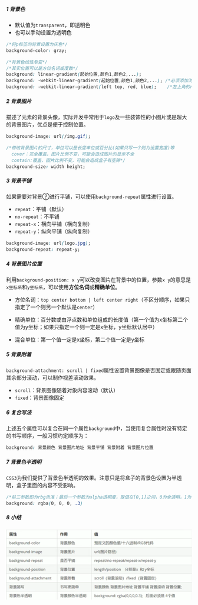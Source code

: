 ##### 1 背景色

- 默认值为`transparent`，即透明色
- 也可以手动设置为透明色

```css
/*将p标签的背景设置为灰色*/
background-color: gray;
```

```css
/*背景色线性渐变*/
/*其实位置可以是方位名词或度数*/
background: linear-gradient(起始位置,颜色1,颜色2,...);
background: -webkit-linear-gradient(起始位置,颜色1,颜色2,...); /*必须添加浏览器私有前缀*/
background: -webkit-linear-gradient(left top, red, blue);    /*左上角的red变换到右下角的blue*/
```

##### 2 背景图片

描述了元素的背景头像，实际开发中常用于`logo`及一些装饰性的小图片或是超大的背景图片，优点是便于控制位置。

```css
background-image: url(/img.gif);
```

```css
/*修改背景图片的尺寸，单位可以是长度单位或百分比(如果只写一个则为设置宽度)等
  cover：完全覆盖，图片比例不变，可能会造成图片的显示不全
  contain:覆盖，图片比例不变，可能会造成盒子有空隙*/
background-size: width height;
```

##### 3 背景平铺

如果需要对背景进行平铺，可以使用`background-repeat`属性进行设置。

- `repeat`：平铺（默认）
- `no-repeat`：不平铺
- `repeat-x`：横向平铺（横向复制）
- `repeat-y`：纵向平铺（纵向复制）

```css
background-image: url(logo.jpg);
background-repeat: repeat-y;
```

##### 4 背景图片位置

利用`background-position: x y`可以改变图片在背景中的位置，参数`x y`的意思是`x坐标系`和`y坐标系`，可以使用**方位名词**或**精确单位**。

- 方位名词：`top center bottom | left center right`（不区分顺序，如果只指定了一个则另一个默认是`center`）

- 精确单位：百分数或由浮点数和单位组成的长度值（第一个值为x坐标第二个值为y坐标；如果只指定一个则一定是x坐标，y坐标默认居中）

- 混合单位：第一个值一定是x坐标，第二个值一定是y坐标

##### 5 背景附着

`background-attachment: scroll | fixed`属性设置背景图像是否固定或跟随页面其余部分滚动，可以制作视差滚动效果。

- `scroll`：背景图像随着对象内容滚动（默认）
- `fixed`：背景图像固定

##### 6 复合写法

上述五个属性可以复合在同一个属性`background`中，当使用复合属性时没有特定的书写顺序，一般习惯约定顺序为：

```css
background: 背景颜色 背景图片地址 背景平铺 背景附着 背景图片位置
```

 ##### 7 背景色半透明

`CSS3`为我们提供了背景色半透明的效果。注意只是将盒子的背景色设置为半透明，盒子里面的内容不受影响。

```css
/*前三参数即为rbg色准；最后一个参数为alpha透明度，取值在[0,1]之间，0为全透明，1为不透明*/
background: rgba(0, 0, 0, .3)
```

##### 8 小结

![image-20210825215306857](.img/image-20210825215306857.png)
